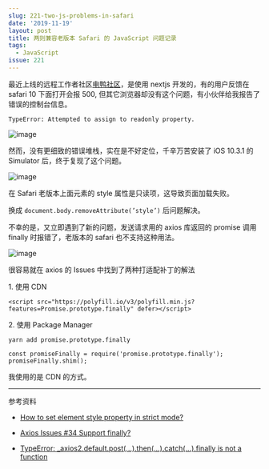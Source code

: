 ```yaml
---
slug: 221-two-js-problems-in-safari
date: '2019-11-19'
layout: post
title: 两则兼容老版本 Safari 的 JavaScript 问题记录
tags:
  - JavaScript
issue: 221
---
```


最近上线的远程工作者社区[电鸭社区](https://eleduck.com/)，是使用 nextjs 开发的，有的用户反馈在 safari 10 下面打开会报 500, 但其它浏览器却没有这个问题，有小伙伴给我报告了错误的控制台信息。

```erb
TypeError: Attempted to assign to readonly property.
```

![image](https://github.com/greatghoul/greatghoul.github.io/assets/208966/8be56570-3853-4578-a79c-7a9cefa335e0)

然而，没有更细致的错误堆栈，实在是不好定位，千辛万苦安装了 iOS 10.3.1 的 Simulator 后，终于复现了这个问题。

![image](https://github.com/greatghoul/greatghoul.github.io/assets/208966/783ef9b0-c0b3-486b-ad59-aeb39431acb0)

在 Safari 老版本上面元素的 style 属性是只读项，这导致页面加载失败。

换成 `document.body.removeAttribute(’style’)` 后问题解决。

不幸的是，又立即遇到了新的问题，发送请求用的 axios 库返回的 promise 调用 finally 时报错了，老版本的 safari 也不支持这种用法。

![image](https://github.com/greatghoul/greatghoul.github.io/assets/208966/d08e9060-20fc-472b-8070-119c1e239b08)

很容易就在 axios 的 Issues 中找到了两种打适配补丁的解法

1\. 使用 CDN

```erb
<script src="https://polyfill.io/v3/polyfill.min.js?features=Promise.prototype.finally" defer></script>
```

2\. 使用 Package Manager

```erb
yarn add promise.prototype.finally
```

```erb
const promiseFinally = require('promise.prototype.finally');
promiseFinally.shim();
```

我使用的是 CDN 的方式。

---

参考资料

* [How to set element style property in strict mode?](https://stackoverflow.com/questions/24906279/how-to-set-element-style-property-in-strict-mode)
    
* [Axios Issues #34 Support finally?](https://github.com/axios/axios/issues/34#issuecomment-501296675)
    
* [TypeError: \_axios2.default.post(...).then(...).catch(...).finally is not a function](https://github.com/axios/axios/issues/1955#issuecomment-497698234)
